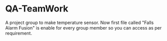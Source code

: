 # QA-TeamWork
A project group to make temperature sensor.
Now first file called "Falls Alarm Fusion" is enable for every group member so you can access as per requirement.
